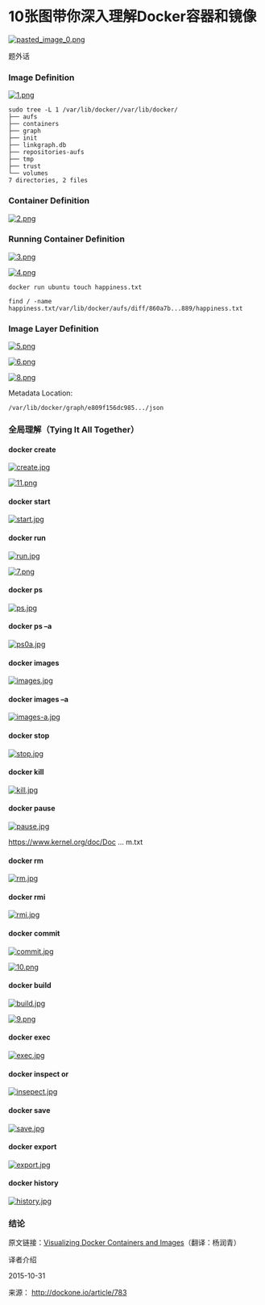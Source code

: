 # 10张图带你深入理解Docker容器和镜像

[![pasted_image_0.png](image-201711271725/0.7399413712513632.png)](http://dockerone.com/uploads/article/20151103/d6ad9c257d160164480b25b278f4a2ad.png)

题外话

### Image Definition

[![1.png](image-201711271725/0.3082328794235205.png)](http://dockerone.com/uploads/article/20151103/522c40256149bad2b471d1a97c2b6bb5.png)

```
sudo tree -L 1 /var/lib/docker//var/lib/docker/
├── aufs
├── containers
├── graph
├── init
├── linkgraph.db
├── repositories-aufs
├── tmp
├── trust
└── volumes
7 directories, 2 files

```

### Container Definition

[![2.png](image-201711271725/0.35621937867919495.png)](http://dockerone.com/uploads/article/20151103/b7fb9d924aa12099369c4793050fcfab.png)

### Running Container Definition

[![3.png](image-201711271725/0.46513045942024145.png)](http://dockerone.com/uploads/article/20151103/8022edeebeb313742bd615aa695bbad3.png)

[![4.png](image-201711271725/0.3777728409686971.png)](http://dockerone.com/uploads/article/20151103/1dc88de5a114b68d05c37aab7e103597.png)

```
docker run ubuntu touch happiness.txt

```

```
find / -name happiness.txt/var/lib/docker/aufs/diff/860a7b...889/happiness.txt

```

### Image Layer Definition

[![5.png](image-201711271725/0.8353703141783706.png)](http://dockerone.com/uploads/article/20151103/e42d56394306894244af5bc6d757bee1.png)

[![6.png](image-201711271725/0.6597235053324562.png)](http://dockerone.com/uploads/article/20151103/5cca590212e2a110be84cbdd3b6101ee.png)

[![8.png](image-201711271725/0.21541113075549423.png)](http://dockerone.com/uploads/article/20151103/1ead4d955aeb5d968219794489948fc2.png)

Metadata Location:

```
/var/lib/docker/graph/e809f156dc985.../json

```

### 全局理解（Tying It All Together）

#### docker create <image-id>

[![create.jpg](image-201711271725/0.7084432555206366.png)](http://dockerone.com/uploads/article/20151031/1397bbddca6651a3ae0316daa8d6d1cd.jpg)

[![11.png](image-201711271725/0.9423602658671542.png)](http://dockerone.com/uploads/article/20151103/bbe622329b399778b077617ae6468676.png)

#### docker start <container-id>

[![start.jpg](image-201711271725/0.9691912937381288.png)](http://dockerone.com/uploads/article/20151031/3f08537e309b923d049fdde3d3a1f926.jpg)

#### docker run <image-id>

[![run.jpg](image-201711271725/0.1531385372507501.png)](http://dockerone.com/uploads/article/20151031/4178f2b64f6a2eeb994866931417f263.jpg)

[![7.png](image-201711271725/0.2779053640397606.png)](http://dockerone.com/uploads/article/20151103/ea18907dedcd8893b39ae1f9e3ad8a3e.png)

#### docker ps

[![ps.jpg](image-201711271725/0.27606067081815877.png)](http://dockerone.com/uploads/article/20151031/fafeb4eb072e64b54b9979930a6d8db7.jpg)

#### docker ps –a

[![ps0a.jpg](image-201711271725/0.14881568825590774.png)](http://dockerone.com/uploads/article/20151031/120d394e57a03a5bb996b23e6e373cf1.jpg)

#### docker images

[![images.jpg](image-201711271725/0.6180248888874218.png)](http://dockerone.com/uploads/article/20151031/f8b34de7f7f325e2933aac5cc679e224.jpg)

#### docker images –a

[![images-a.jpg](image-201711271725/0.7458611984186392.png)](http://dockerone.com/uploads/article/20151031/6b3d2d1cae5a26961dc554fc05783b22.jpg)

#### docker stop <container-id>

[![stop.jpg](image-201711271725/0.6159516598982482.png)](http://dockerone.com/uploads/article/20151031/081cf8fbe8ab4dea4130ce2f25eae071.jpg)

#### docker kill <container-id>

[![kill.jpg](image-201711271725/0.6940092162122755.png)](http://dockerone.com/uploads/article/20151031/8aeee0c4c1134ee9d0c2200e03defcf4.jpg)

#### docker pause <container-id>

[![pause.jpg](image-201711271725/0.05556238332432528.png)](http://dockerone.com/uploads/article/20151031/2b34576a2187a972d4cc1cf9346658e2.jpg)

https://www.kernel.org/doc/Doc ... m.txt

#### docker rm <container-id>

[![rm.jpg](image-201711271725/0.09095897108120465.png)](http://dockerone.com/uploads/article/20151031/bba4521356b43813a634a0859fa53743.jpg)

#### docker rmi <image-id>

[![rmi.jpg](image-201711271725/0.2053378551798588.png)](http://dockerone.com/uploads/article/20151031/df0fadb17158696cdce49a8e30f8c4c4.jpg)

#### docker commit <container-id>

[![commit.jpg](image-201711271725/0.38754676643169117.png)](http://dockerone.com/uploads/article/20151031/f642149d0144c83679dd228c93a91a37.jpg)

[![10.png](image-201711271725/0.9579676635617795.png)](http://dockerone.com/uploads/article/20151103/a206a291a8d4b9c968061b853f92ad4e.png)

#### docker build

[![build.jpg](image-201711271725/0.5950696649780269.png)](http://dockerone.com/uploads/article/20151031/d569d50a2c6cb4cdb07eb4cfc0712ab0.jpg)

[![9.png](image-201711271725/0.9429325784886518.png)](http://dockerone.com/uploads/article/20151103/17f6091cc228e14eb151cc8909b4ab00.png)

#### docker exec <running-container-id>

[![exec.jpg](image-201711271725/0.9796270117851156.png)](http://dockerone.com/uploads/article/20151031/91b0fd6b6b3c0d372eafbe40221835a8.jpg)

#### docker inspect <container-id> or <image-id>

[![insepect.jpg](image-201711271725/0.2803221368095463.png)](http://dockerone.com/uploads/article/20151031/eb03a3d750a4da43fc5825d8336314c1.jpg)

#### docker save <image-id>

[![save.jpg](image-201711271725/0.40397913144967257.png)](http://dockerone.com/uploads/article/20151031/db73c5aad485bbacb3e97d0a8ddcdea4.jpg)

#### docker export <container-id>

[![export.jpg](image-201711271725/0.6460109305173629.png)](http://dockerone.com/uploads/article/20151031/a766de204b53f10d5f56c36955b6b0ee.jpg)

#### docker history <image-id>

[![history.jpg](image-201711271725/0.6778054416384707.png)](http://dockerone.com/uploads/article/20151031/f20de692d890a55b84ee5540c62e054e.jpg)

### 结论

原文链接：[Visualizing Docker Containers and Images](http://merrigrove.blogspot.sg/2015/10/visualizing-docker-containers-and-images.html)（翻译：杨润青）

译者介绍

2015-10-31

来源： <http://dockone.io/article/783>
